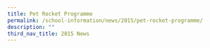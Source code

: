 ```yaml
---
title: Pet Rocket Programme
permalink: /school-information/news/2015/pet-rocket-programme/
description: ""
third_nav_title: 2015 News
---
```

